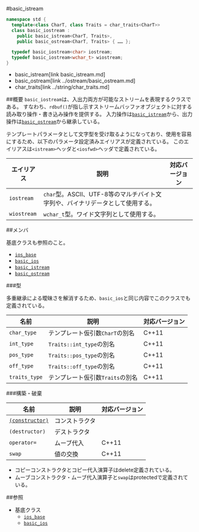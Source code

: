 #basic_istream
```cpp
namespace std {
  template<class CharT, class Traits = char_traits<CharT>>
  class basic_iostream :
    public basic_istream<CharT, Traits>,
    public basic_ostream<CharT, Traits> { …… };

  typedef basic_iostream<char> iostream;
  typedef basic_iostream<wchar_t> wiostream;
}
```
* basic_istream[link basic_istream.md]
* basic_ostream[link ../ostream/basic_ostream.md]
* char_traits[link ../string/char_traits.md]

##概要
`basic_iostream`は、入出力両方が可能なストリームを表現するクラスである。
すなわち、`rdbuf()`が指し示すストリームバッファオブジェクトに対する読み取り操作・書き込み操作を提供する。
入力操作は[`basic_istream`](basic_istream.md)から、出力操作は[`basic_ostream`](../ostream/basic_ostream.md)から継承している。

テンプレートパラメータとして文字型を受け取るようになっており、使用を容易にするため、以下のパラメータ設定済みエイリアスが定義されている。
このエイリアスは`<istream>`ヘッダと`<iosfwd>`ヘッダで定義されている。

| エイリアス  | 説明 | 対応バージョン |
|-------------|------|----------------|
| `iostream`  | `char`型。ASCII、UTF-8等のマルチバイト文字列や、バイナリデータとして使用する。 | |
| `wiostream` | `wchar_t`型。ワイド文字列として使用する。                                      | |

##メンバ

基底クラスも参照のこと。

- [`ios_base`](../ios/ios_base.md)
- [`basic_ios`](../ios/basic_ios.md)
- [`basic_istream`](basic_istream.md)
- [`basic_ostream`](basic_ostream.md)

###型

多重継承による曖昧さを解消するため、`basic_ios`と同じ内容でこのクラスでも定義されている。

| 名前          | 説明                             | 対応バージョン |
|---------------|----------------------------------|----------------|
| `char_type`   | テンプレート仮引数`CharT`の別名  | C++11          |
| `int_type`    | `Traits::int_type`の別名         | C++11          |
| `pos_type`    | `Traits::pos_type`の別名         | C++11          |
| `off_type`    | `Traits::off_type`の別名         | C++11          |
| `traits_type` | テンプレート仮引数`Traits`の別名 | C++11          |

###構築・破棄

| 名前                                                | 説明           | 対応バージョン |
|-----------------------------------------------------|----------------|----------------|
| [`(constructor)`](basic_iostream/basic_iostream.md) | コンストラクタ |                |
| `(destructor)`                                      | デストラクタ   |                |
| `operator=`                                         | ムーブ代入     | C++11          |
| `swap`                                              | 値の交換       | C++11          |

- コピーコンストラクタとコピー代入演算子はdelete定義されている。
- ムーブコンストラクタ・ムーブ代入演算子と`swap`はprotectedで定義されている。


##参照

- 基底クラス
    - [`ios_base`](../ios/ios_base.md)
    - [`basic_ios`](../ios/basic_ios.md)
